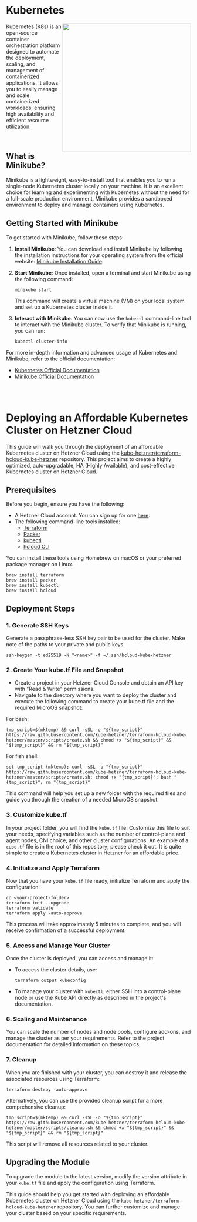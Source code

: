 # Kubernetes 
<picture><img align="right" src="https://i.imgur.com/ivd0NUj.png" width = 350px></picture>

Kubernetes (K8s) is an open-source container orchestration platform designed to automate the deployment, scaling, and management of containerized applications. It allows you to easily manage and scale containerized workloads, ensuring high availability and efficient resource utilization.

<br/>

## What is Minikube?

Minikube is a lightweight, easy-to-install tool that enables you to run a single-node Kubernetes cluster locally on your machine. It is an excellent choice for learning and experimenting with Kubernetes without the need for a full-scale production environment. Minikube provides a sandboxed environment to deploy and manage containers using Kubernetes.

## Getting Started with Minikube

To get started with Minikube, follow these steps:

1. **Install Minikube**: You can download and install Minikube by following the installation instructions for your operating system from the official website: [Minikube Installation Guide](https://minikube.sigs.k8s.io/docs/start/).

2. **Start Minikube**: Once installed, open a terminal and start Minikube using the following command:

   ```shell
   minikube start
   ```

   This command will create a virtual machine (VM) on your local system and set up a Kubernetes cluster inside it.

3. **Interact with Minikube**: You can now use the `kubectl` command-line tool to interact with the Minikube cluster. To verify that Minikube is running, you can run:

   ```shell
   kubectl cluster-info
   ```

For more in-depth information and advanced usage of Kubernetes and Minikube, refer to the official documentation:

- [Kubernetes Official Documentation](https://kubernetes.io/docs/home/)
- [Minikube Official Documentation](https://minikube.sigs.k8s.io/docs/)
<br/>
<br/>


# Deploying an Affordable Kubernetes Cluster on Hetzner Cloud

This guide will walk you through the deployment of an affordable Kubernetes cluster on Hetzner Cloud using the [kube-hetzner/terraform-hcloud-kube-hetzner](https://github.com/kube-hetzner/terraform-hcloud-kube-hetzner) repository. This project aims to create a highly optimized, auto-upgradable, HA (Highly Available), and cost-effective Kubernetes cluster on Hetzner Cloud.

## Prerequisites

Before you begin, ensure you have the following:

- A Hetzner Cloud account. You can sign up for one [here](https://console.hetzner.cloud/projects).
- The following command-line tools installed:
  - [Terraform](https://www.terraform.io/downloads.html)
  - [Packer](https://www.packer.io/downloads)
  - [kubectl](https://kubernetes.io/docs/tasks/tools/install-kubectl/)
  - [hcloud CLI](https://github.com/hetznercloud/cli)

You can install these tools using Homebrew on macOS or your preferred package manager on Linux.

```shell
brew install terraform
brew install packer
brew install kubectl
brew install hcloud
```

## Deployment Steps

### 1. Generate SSH Keys

Generate a passphrase-less SSH key pair to be used for the cluster. Make note of the paths to your private and public keys.

```shell
ssh-keygen -t ed25519 -N "<name>" -f ~/.ssh/hcloud-kube-hetzner
```

### 2. Create Your kube.tf File and Snapshot

- Create a project in your Hetzner Cloud Console and obtain an API key with "Read & Write" permissions.
- Navigate to the directory where you want to deploy the cluster and execute the following command to create your kube.tf file and the required MicroOS snapshot:

For bash:

```shell
tmp_script=$(mktemp) && curl -sSL -o "${tmp_script}" https://raw.githubusercontent.com/kube-hetzner/terraform-hcloud-kube-hetzner/master/scripts/create.sh && chmod +x "${tmp_script}" && "${tmp_script}" && rm "${tmp_script}"
```

For fish shell:

```shell
set tmp_script (mktemp); curl -sSL -o "{tmp_script}" https://raw.githubusercontent.com/kube-hetzner/terraform-hcloud-kube-hetzner/master/scripts/create.sh; chmod +x "{tmp_script}"; bash "{tmp_script}"; rm "{tmp_script}"
```

This command will help you set up a new folder with the required files and guide you through the creation of a needed MicroOS snapshot.

### 3. Customize kube.tf

In your project folder, you will find the `kube.tf` file. Customize this file to suit your needs, specifying variables such as the number of control-plane and agent nodes, CNI choice, and other cluster configurations. An example of a `cube.tf` file is in the root of this repository; please check it out. It is quite simple to create a Kubernetes cluster in Hetzner for an affordable price.

### 4. Initialize and Apply Terraform

Now that you have your `kube.tf` file ready, initialize Terraform and apply the configuration:

```shell
cd <your-project-folder>
terraform init --upgrade
terraform validate
terraform apply -auto-approve
```

This process will take approximately 5 minutes to complete, and you will receive confirmation of a successful deployment.

### 5. Access and Manage Your Cluster

Once the cluster is deployed, you can access and manage it:

- To access the cluster details, use:

  ```shell
  terraform output kubeconfig
  ```

- To manage your cluster with `kubectl`, either SSH into a control-plane node or use the Kube API directly as described in the project's documentation.

### 6. Scaling and Maintenance

You can scale the number of nodes and node pools, configure add-ons, and manage the cluster as per your requirements. Refer to the project documentation for detailed information on these topics.

### 7. Cleanup

When you are finished with your cluster, you can destroy it and release the associated resources using Terraform:

```shell
terraform destroy -auto-approve
```

Alternatively, you can use the provided cleanup script for a more comprehensive cleanup:

```shell
tmp_script=$(mktemp) && curl -sSL -o "${tmp_script}" https://raw.githubusercontent.com/kube-hetzner/terraform-hcloud-kube-hetzner/master/scripts/cleanup.sh && chmod +x "${tmp_script}" && "${tmp_script}" && rm "${tmp_script}"
```

This script will remove all resources related to your cluster.

## Upgrading the Module

To upgrade the module to the latest version, modify the version attribute in your `kube.tf` file and apply the configuration using Terraform.

This guide should help you get started with deploying an affordable Kubernetes cluster on Hetzner Cloud using the `kube-hetzner/terraform-hcloud-kube-hetzner` repository. You can further customize and manage your cluster based on your specific requirements.